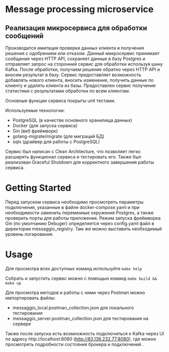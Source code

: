 # Message processing microservice


## Реализация микросервиса для обработки сообщений

Производится имитация проверки данных клиента и получения решения с одобрением или отказом.  Данный микросервис принимает сообщения через HTTP API, сохраняет данные в базу Postgres и отправляет запрос на сторонний сервис для обработки используя шину Kafka. После обработки, получаем решение обратно через HTTP API и вносим результат в базу. Сервис предоставляет возможность добавлять нового клиента, вносить изменения, получить данные по клиенту и удалять клиента из базы. Предоставлен сервис получения статистики с результатами обработки по всем клиентам.

Основные функции сервиса покрыты unit тестами.


Используемые технологии:
- PostgreSQL (в качестве основного хранилища данных)
- Docker (для запуска сервиса)
- Gin (веб фреймворк)
- golang-migrate/migrate (для миграций БД)
- sqlx (драйвер для работы с PostgreSQL)

Сервис был написан с Clean Architecture, что позволяет легко расширять функционал сервиса и тестировать его.
Также был реализован Graceful Shutdown для корректного завершения работы сервиса.


# Getting Started

Перед запуском сервиса необходимо просмотреть параметры подключения, указанные в файле docker-compose.yaml и при необходимости заменить переменные окружения Postgres, а также проверить порты для работы приложения. Режим запуска фреймворка Gin (по умолчанию Debuger) определяется через config.yaml файл в директории messaggio_registry. Там же можно выставить необходимый уровень логирования.

# Usage

Для просмотра всех доступных команд используйте `make help`

Собрать и запустить сервис можно с помощью команд `make build && make up`

Для просмотра методов и работы с ними через Postman можно импортировать файлы: 
 -  messaggio_local.postman_collection.json  для локального тестирования
 -  messaggio_server.postman_collection.json  для тестирования на сервере

Также после запуска есть возмножность подключиться к Kafka через UI по адресу http://localhost:8080   (http://83.136.232.77:8080), где можно просмотреть подробности состояния брокера и подключений .
